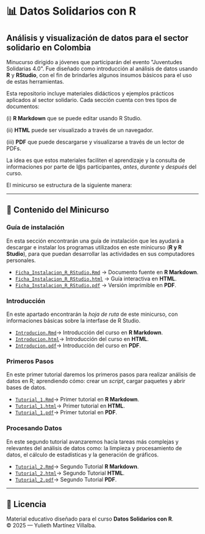 
# 📊 Datos Solidarios con R

## **Análisis y visualización de datos para el sector solidario en Colombia**  

Minucurso dirigido a jóvenes que participarán del evento "Juventudes Solidarias 4.0". Fue diseñado como introducción al análisis de datos usando **R** y **RStudio**, con el fin de brindarles algunos insumos básicos para el uso de estas herramientas.

Esta repositorio incluye materiales didácticos y ejemplos prácticos aplicados al sector solidario. Cada sección cuenta con tres tipos de documentos: 


(i) **R Markdown** que se puede editar usando R Studio.

(ii) **HTML** puede ser visualizado a través de un navegador.

(iii) **PDF** que puede descargarse y visualizarse a través de un lector de PDFs.


La idea es que estos materiales faciliten el aprendizaje y la consulta de informaciones por parte de l@s participantes, *antes*, *durante* y *después* del curso.

El minicurso se estructura de la siguiente manera:


---

## 📂 Contenido del Minicurso

### **Guía de instalación**  

En esta sección encontrarán una guía de instalación que les ayudará a descargar e instalar los programas utilizados en este minicurso (**R y R Studio**), para que puedan desarrollar las actividades en sus computadores personales.

  - [`Ficha_Instalacion_R_RStudio.Rmd`](Ficha_Instalacion_R_RStudio.Rmd) → Documento fuente en **R Markdown**.
  - [`Ficha_Instalacion_R_RStudio.html`](Ficha_Instalacion_R_RStudio.html) → Guía interactiva en **HTML**.
  - [`Ficha_Instalacion_R_RStudio.pdf`](Ficha_Instalacion_R_RStudio.pdf) → Versión imprimible en **PDF**.


### **Introducción**  

En este apartado encontrarán la *hoja de ruta* de este minicurso, con informaciones básicas sobre la interfase de R Studio.

  - [`Introducion.Rmd`](Introducion.Rmd)→ Introducción del curso en **R Markdown**.
  - [`Introducion.html`](Introducion.Rmd)→ Introducción del curso en  **HTML**.
  - [`Introducion.pdf`](Introducion.Rmd)→ Introducción del curso en **PDF**.



### **Primeros Pasos**

En este primer tutorial daremos los primeros pasos para realizar análisis de datos en R; aprendiendo cómo: crear un *script*, cargar paquetes y abrir bases de datos.

  - [`Tutorial_1.Rmd`](Introducion.Rmd)→ Primer tutorial en **R Markdown**.
  - [`Tutorial_1.html`](Introducion.Rmd)→ Primer tutorial en  **HTML**.
  - [`Tutorial_1.pdf`](Introducion.Rmd)→ Primer tutorial en **PDF**.


### **Procesando Datos**

En este segundo tutorial avanzaremos hacía tareas más complejas y relevantes del análisis de datos como: la limpieza y procesamiento de datos, el cálculo de estadísticas y la generación de gráficos.
 
  - [`Tutorial_2.Rmd`](Introducion.Rmd)→ Segundo Tutorial **R Markdown**.
  - [`Tutorial_2.html`](Introducion.Rmd)→ Segundo Tutorial  **HTML**.
  - [`Tutorial_2.pdf`](Introducion.Rmd)→ Segundo Tutorial **PDF**. 

  
---

## 📜 Licencia

Material educativo diseñado para el curso **Datos Solidarios con R**.  
© 2025 — Yulieth Martínez Villalba.
